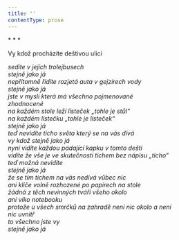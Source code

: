 ```yaml
---
title: ''
contentType: prose
---
```


\* \* \*

Vy kdož procházíte deštivou ulicí

_sedíte v jejích trolejbusech  
stejně jako já  
nepřítomně řídíte rozjetá auta v gejzírech vody  
stejně jako já  
jste v mysli která má všechno pojmenované  
zhodnocené  
na každém stole leží lísteček „tohle je stůl“  
na každém lístečku „tohle je lísteček“  
stejně jako já  
teď nevidíte ticho světa který se na vás dívá  
vy kdož stejně jako já  
nyní vidíte každou padající kapku v tomto dešti  
vidíte že vše je ve skutečnosti tichem bez nápisu „ticho“  
teď možná nevidíte  
stejně jako já  
že se tím tichem na vás nedívá vůbec nic  
ani klíče volně rozhozené po papírech na stole  
žádná z těch nevinných tváří všeho okolo  
ani víko notebooku  
protože u všech smrčků na zahradě není nic okolo a není  
nic uvnitř  
to všechno jste vy  
stejně jako já_
